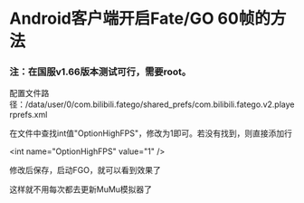 # Android客户端开启Fate/GO 60帧的方法
### 注：在国服v1.66版本测试可行，需要root。
配置文件路径：/data/user/0/com.bilibili.fatego/shared_prefs/com.bilibili.fatego.v2.playerprefs.xml

在文件中查找int值"OptionHighFPS"，修改为1即可。若没有找到，则直接添加行

&lt;int name="OptionHighFPS" value="1" /&gt;

修改后保存，启动FGO，就可以看到效果了

这样就不用每次都去更新MuMu模拟器了
